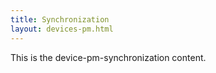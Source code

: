 ```yaml
---
title: Synchronization
layout: devices-pm.html
---
```


This is the device-pm-synchronization content.
